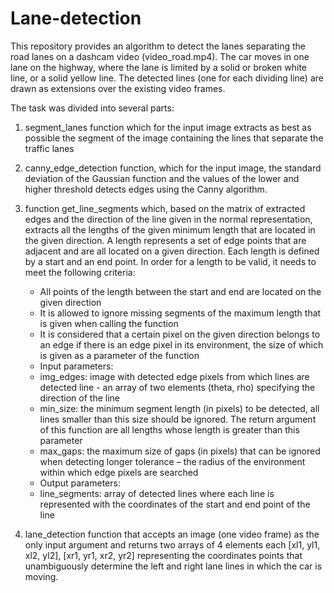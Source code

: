 # Lane-detection

This repository provides an algorithm to detect the lanes separating the road lanes on a dashcam video (video_road.mp4). The car moves in one lane on the highway, where the lane is limited by a solid or broken white line, or a solid yellow line. The detected lines (one for each dividing line) are drawn as extensions over the existing video frames. 

The task was divided into several parts:

1. segment_lanes function which for the input image extracts as best as possible the segment of the image containing the lines that separate the traffic lanes

2. canny_edge_detection function, which for the input image, the standard deviation of the Gaussian function and the values of the lower and higher threshold detects edges using the Canny algorithm.

3. function get_line_segments which, based on the matrix of extracted edges and the direction of the line given in the normal representation, extracts all the lengths of the given minimum length that are located in the given direction. A length represents a set of edge points that are adjacent and are all located on a given direction. Each length is defined by a start and an end point. In order for a length to be valid, it needs to meet the following criteria:
    - All points of the length between the start and end are located on the given direction
    - It is allowed to ignore missing segments of the maximum length that is given when calling the function 
    - It is considered that a certain pixel on the given direction belongs to an edge if there is an edge pixel in its environment, the size of which is given as a parameter of the function

    + Input parameters:
     - img_edges: image with detected edge pixels from which lines are detected line - an 	array of two elements (theta, rho) specifying the direction of the line
      - min_size: the minimum segment length (in pixels) to be detected, all lines smaller than 	this size should be ignored. The return argument of this function are all lengths whose 	length is greater than this parameter
     - max_gaps: the maximum size of gaps (in pixels) that can be ignored when detecting 	longer tolerance – the radius of the environment within which edge pixels are searched
    
    + Output parameters:
     - line_segments: array of detected lines where each line is represented with the coordinates of the start and end point of the line


4. lane_detection function that accepts an image (one video frame) as the only input argument and returns two arrays of 4 elements each [xl1, yl1, xl2, yl2], [xr1, yr1, xr2, yr2] representing the coordinates points that unambiguously determine the left and right lane lines in which the car is moving.
